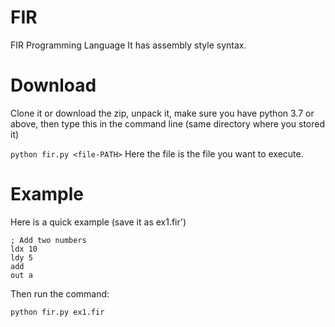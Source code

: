 # FIR
FIR Programming Language
It has assembly style syntax.

# Download
Clone it or download the zip, unpack it, make sure you have python 3.7 or above,
then type this in the command line (same directory where you stored it)

`python fir.py <file-PATH>`
Here the file is the file you want to execute.

# Example
Here is a quick example (save it as ex1.fir')

```
; Add two numbers
ldx 10
ldy 5
add
out a
```

Then run the command:

`python fir.py ex1.fir`
